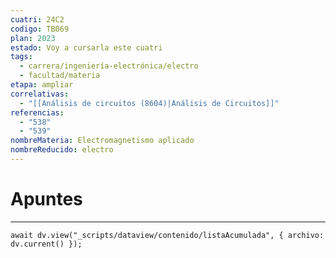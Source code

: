 ```yaml
---
cuatri: 24C2
codigo: TB069
plan: 2023
estado: Voy a cursarla este cuatri
tags:
  - carrera/ingeniería-electrónica/electro
  - facultad/materia
etapa: ampliar
correlativas:
  - "[[Análisis de circuitos (8604)|Análisis de Circuitos]]"
referencias:
  - "538"
  - "539"
nombreMateria: Electromagnetismo aplicado
nombreReducido: electro
---
```

# Apuntes
---
```dataviewjs
await dv.view("_scripts/dataview/contenido/listaAcumulada", { archivo: dv.current() });
```